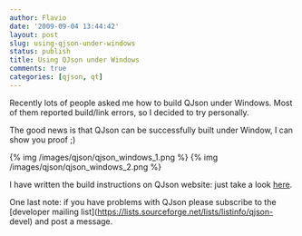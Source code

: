 ```yaml
---
author: Flavio
date: '2009-09-04 13:44:42'
layout: post
slug: using-qjson-under-windows
status: publish
title: Using QJson under Windows
comments: true
categories: [qjson, qt]
---
```


Recently lots of people asked me how to build QJson under Windows. Most of
them reported build/link errors, so I decided to try personally.

The good news is that QJson can be successfully built under Window, I can show
you proof ;)

{% img /images/qjson/qjson_windows_1.png %}
{% img /images/qjson/qjson_windows_2.png %}

I have written the build instructions on QJson website: just take a look
[here](http://qjson.sourceforge.net/download.html#windows).

One last note: if you have problems with QJson please subscribe to the
[developer mailing list](https://lists.sourceforge.net/lists/listinfo/qjson-
devel) and post a message.

